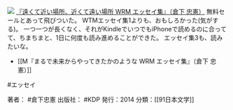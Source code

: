 
[![](https://images-fe.ssl-images-amazon.com/images/I/41mp0tlw%2B6L._SL160_.jpg)](http://www.amazon.co.jp/exec/obidos/ASIN/B00KNMMATO/choiyaki81-22/ref=nosim)
[『遠くて近い場所、近くて遠い場所 WRM エッセイ集』（倉下 忠憲）](http://www.amazon.co.jp/exec/obidos/ASIN/B00KNMMATO/choiyaki81-22/ref=nosim)
無料セールとあって飛びついた。
WTMエッセイ集1よりも、おもしろかった(気がする)。
一つ一つが長くなく、それがKindleでいつでもiPhoneで読めるのに合ってて、ちまちまと、1日に何度も読み進めることができた。
エッセイ集3も、読みたいな。

- [[M『まるで未来からやってきたかのような WRM エッセイ集』（倉下 忠憲）]]

#エッセイ

著者： #倉下忠憲 
出版社： #KDP 
発行：2014
分類：[[91日本文学]]